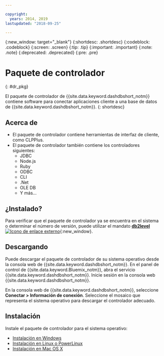 ```yaml
---

copyright:
  years: 2014, 2019
lastupdated: "2018-09-25"

---
```


<!-- Attribute definitions --> 
{:new_window: target="_blank"}
{:shortdesc: .shortdesc}
{:codeblock: .codeblock}
{:screen: .screen}
{:tip: .tip}
{:important: .important}
{:note: .note}
{:deprecated: .deprecated}
{:pre: .pre}

# Paquete de controlador
{: #dr_pkg}

El paquete de controlador de {{site.data.keyword.dashdbshort_notm}} contiene software para conectar aplicaciones cliente a una base de datos de {{site.data.keyword.dashdbshort_notm}}. 
{: shortdesc}

## Acerca de

- El paquete de controlador contiene herramientas de interfaz de cliente, como CLPPlus.
- El paquete de controlador también contiene los controladores siguientes: 
  - JDBC
  - Node.js
  - Ruby
  - ODBC
  - CLI
  - .Net
  - OLE DB
  - Y más...

## ¿Instalado?

Para verificar que el paquete de controlador ya se encuentra en el sistema o determinar el número de versión, puede utilizar el mandato [**db2level** ![Icono de enlace externo](../../../icons/launch-glyph.svg "Icono de enlace externo")](https://www.ibm.com/support/knowledgecenter/SS6NHC/com.ibm.swg.im.dashdb.admin.cmd.doc/doc/r0009195.html){:new_window}.

## Descargando

Puede descargar el paquete de controlador de su sistema operativo desde la consola web de {{site.data.keyword.dashdbshort_notm}}. En el panel de control de {{site.data.keyword.Bluemix_notm}}, abra el servicio {{site.data.keyword.dashdbshort_notm}}. Inicie sesión en la consola web {{site.data.keyword.dashdbshort_notm}}.

En la consola web de {{site.data.keyword.dashdbshort_notm}}, seleccione **Conectar > Información de conexión**. Seleccione el mosaico que representa el sistema operativo para descargar el controlador adecuado.

## Instalación

Instale el paquete de controlador para el sistema operativo:
- [Instalación en Windows](install_win.html)
- [Instalación en Linux o PowerLinux](install_linux.html)
- [Instalación en Mac OS X](install_mac.html)

<!-- ## Configuring

To connect local applications or client tools to your {{site.data.keyword.dashdbshort_notm}} database, [configure your environment for your Db2 database](driver_pkg_cfg.html). -->


